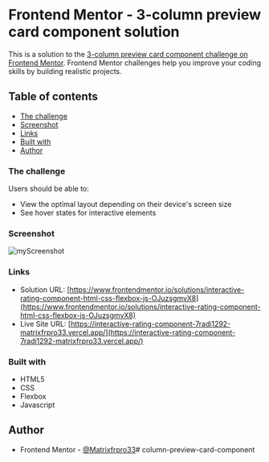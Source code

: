# Frontend Mentor - 3-column preview card component solution

This is a solution to the [3-column preview card component challenge on Frontend Mentor](https://www.frontendmentor.io/challenges/3column-preview-card-component-pH92eAR2-). Frontend Mentor challenges help you improve your coding skills by building realistic projects. 

## Table of contents
- [The challenge](#the-challenge)
- [Screenshot](#screenshot)
- [Links](#links)
- [Built with](#built-with)
- [Author](#author)

### The challenge

Users should be able to:

- View the optimal layout depending on their device's screen size
- See hover states for interactive elements

### Screenshot

![myScreenshot](https://github.com/Matrixfrpro33/Interactive-Rating-Component/blob/d2b212145e7742f9579f95210f7f8250bf1ad10b/screenshot/Screenshot%20Interactive%20rating%20component%20(Moyenne).png)

### Links

- Solution URL: [https://www.frontendmentor.io/solutions/interactive-rating-component-html-css-flexbox-js-OJuzsgmvX8](https://www.frontendmentor.io/solutions/interactive-rating-component-html-css-flexbox-js-OJuzsgmvX8)
- Live Site URL: [https://interactive-rating-component-7radi1292-matrixfrpro33.vercel.app/](https://interactive-rating-component-7radi1292-matrixfrpro33.vercel.app/)

### Built with

- HTML5
- CSS
- Flexbox
- Javascript

## Author

- Frontend Mentor - [@Matrixfrpro33](https://www.frontendmentor.io/profile/Matrixfrpro33)#   c o l u m n - p r e v i e w - c a r d - c o m p o n e n t  
 